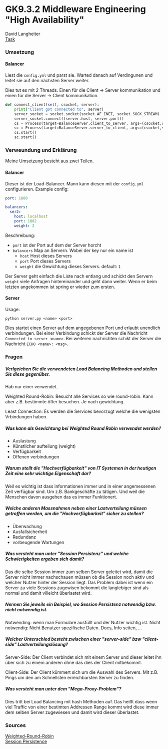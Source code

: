 # GK9.3.2 Middleware Engineering "High Availability"
David Langheiter  
[Task](./TASK.md)

### Umsetzung
#### Balancer
Liest die `config.yml` und parst sie. Warted danach auf Verdingunen und leitet sie auf den nächsten Server weiter.

Dies tut es mit 2 Threads. Einen für die Client -> Server kommunikation und einen für die Server -> Client
kommunikation.
```python
def connect_client(self, csocket, server):
    print("Client got connected to", server)
    server_socket = socket.socket(socket.AF_INET, socket.SOCK_STREAM)
    server_socket.connect((server.host, server.port))
    cs = Process(target=BalanceServer.client_to_server, args=(csocket,server_socket))
    sc = Process(target=BalanceServer.server_to_client, args=(csocket,server_socket))
    cs.start()
    sc.start()
```

### Verweundung und Erklärung
Meine Umsetzung besteht aus zwei Teilen.
#### Balancer
Dieser ist der Load-Balancer.
Mann kann diesen mit der `config.yml` configurieren.
Example config:
```yaml
port: 1880

balancers:
  ser2:
    host: localhost
    port: 1882
    weight: 2
```
Beschreibung:
* `port` ist der Port auf dem der Server horcht
* `balancers` Map an Servern. Wobei der key nur ein name ist
    * `host` Host dieses Servers
    * `port` Port dieses Servers
    * `weight` die Gewichtung dieses Servers. default: `1`

Der Server geht einfach die Liste nach entlang und schickt den Servern `weight` viele Anfragen
hintereinander und geht dann weiter. Wenn er beim letzten angekommen ist spring er wieder zum ersten.

#### Server
Usage:
```shell script
python server.py <name> <port>
```
Dies startet einen Server auf dem angegebenen Port und erlaubt unendlich verbindungen.
Bei einer Verbindung schickt der Server die Nachricht `Connected to server <name>`.
Bei weiteren nachrichten schikt der Server die Nachricht `ECHO <name>: <msg>`.

### Fragen

##### Verlgeichen Sie die verwendeten Load Balancing Methoden und stellen Sie diese gegenüber.
Hab nur einer verwendet.

Weighted Round-Robin: Besucht alle Services so wie round-robin. Kann aber z.B. bestimmte öfter
besuchen. Je nach gewichtung.

Least Connection: Es werden die Services bevorzugt welche die wenigsten Vrbindungen haben.

##### Was kann als Gewichtung bei Weighted Round Robin verwendet werden?
* Auslastung
* Künstlicher aufteilung (weight)
* Verfügbarkeit
* Offenen verbindungen

##### Warum stellt die "Hochverfügbarkeit" von IT Systemen in der heutigen Zeit eine sehr wichtige Eigenschaft dar?
Weil es wichtig ist dass informationen immer und in einer angemessenen Zeit verfügbar sind.
Um z.B. Bankgeschäfte zu tätigen. Und weil die Menschen davon ausgehen das es immer Funktionert.

##### Welche anderen Massnahmen neben einer Lastverteilung müssen getroffen werden, um die "Hochverfügbarkeit" sicher zu stellen?
* Überwachung
* Ausfallsicherheit
* Redundanz
* vorbeugende Wartungen

##### Was versteht man unter "Session Persistenz" und welche Schwierigkeiten ergeben sich damit?
Das die selbe Session immer zum selben Server geleitet wird, damit die Server nicht immer
nachschauen müssen ob die Session noch aktiv und welcher Nutzer hinter der Session liegt.
Das Problem dabei ist wenn ein Server zu viele Sessions zugewisen bekommt die langlebiger sind als
normal und damit villeicht überlastet wird.

##### Nennen Sie jeweils ein Beispiel, wo Session Persistenz notwendig bzw. nicht notwendig ist.
Notwending: wenn man Formulare ausfüllt und der Nutzer wichtig ist.
Nicht notwendig: Nicht Benutzer spezifische Daten. Docs, Info seiten, ...

##### Welcher Unterschied besteht zwischen einer "server-side" bzw "client-side" Lastverteilungslösung?
Server-Side:
Der Client verbindet sich mit einem Server und dieser leitet ihn über sich zu einem anderen ohne das dies der Client mitbekommt.

Client-Side:
Der Client kümmert sich um die Auswahl des Servers. Mit z.B. Pings um den am Schnellsten erreichbarsten Server zu finden.

##### Was versteht man unter dem "Mega-Proxy-Problem"?
Dies tritt bei Load Balancing mit hash Methoden auf. Das heißt dass wenn viel Traffic von einer bestimten Addressen Range
kommt wird diese immer dem selben Server zugewiesen und damit wird dieser überlastet.

### Sources
[Weighted-Round-Robin](https://www.researchgate.net/figure/Round-robin-scheduling-strategy-Weighted-Round-Robin-Load-Balancing-Weighted_fig3_274007923)  
[Session Persistence](https://www.varnish-software.com/glossary/what-is-session-persistence/)